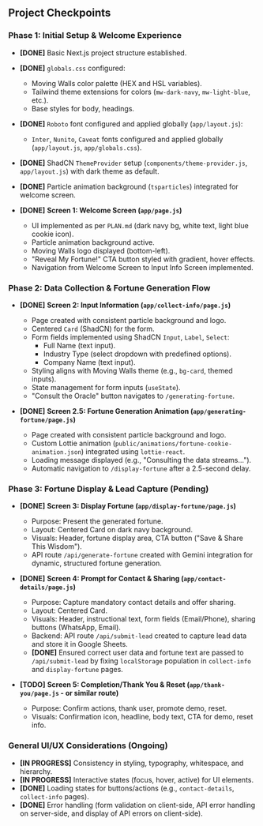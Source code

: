 ## Project Checkpoints

### Phase 1: Initial Setup & Welcome Experience

- **[DONE]** Basic Next.js project structure established.
- **[DONE]** `globals.css` configured:
    - Moving Walls color palette (HEX and HSL variables).
    - Tailwind theme extensions for colors (`mw-dark-navy`, `mw-light-blue`, etc.).
    - Base styles for body, headings.
- **[DONE]** `Roboto` font configured and applied globally (`app/layout.js`):
    - `Inter`, `Nunito`, `Caveat` fonts configured and applied globally (`app/layout.js`, `app/globals.css`).
- **[DONE]** ShadCN `ThemeProvider` setup (`components/theme-provider.js`, `app/layout.js`) with dark theme as default.
- **[DONE]** Particle animation background (`tsparticles`) integrated for welcome screen.

- **[DONE]** **Screen 1: Welcome Screen (`app/page.js`)**
    - UI implemented as per `PLAN.md` (dark navy bg, white text, light blue cookie icon).
    - Particle animation background active.
    - Moving Walls logo displayed (bottom-left).
    - "Reveal My Fortune!" CTA button styled with gradient, hover effects.
    - Navigation from Welcome Screen to Input Info Screen implemented.

### Phase 2: Data Collection & Fortune Generation Flow

- **[DONE]** **Screen 2: Input Information (`app/collect-info/page.js`)**
    - Page created with consistent particle background and logo.
    - Centered `Card` (ShadCN) for the form.
    - Form fields implemented using ShadCN `Input`, `Label`, `Select`:
        - Full Name (text input).
        - Industry Type (select dropdown with predefined options).
        - Company Name (text input).
    - Styling aligns with Moving Walls theme (e.g., `bg-card`, themed inputs).
    - State management for form inputs (`useState`).
    - "Consult the Oracle" button navigates to `/generating-fortune`.

- **[DONE]** **Screen 2.5: Fortune Generation Animation (`app/generating-fortune/page.js`)**
    - Page created with consistent particle background and logo.
    - Custom Lottie animation (`public/animations/fortune-cookie-animation.json`) integrated using `lottie-react`.
    - Loading message displayed (e.g., "Consulting the data streams...").
    - Automatic navigation to `/display-fortune` after a 2.5-second delay.

### Phase 3: Fortune Display & Lead Capture (Pending)

- **[DONE]** **Screen 3: Display Fortune (`app/display-fortune/page.js`)**
    - Purpose: Present the generated fortune.
    - Layout: Centered Card on dark navy background.
    - Visuals: Header, fortune display area, CTA button ("Save & Share This Wisdom").
    - API route `/api/generate-fortune` created with Gemini integration for dynamic, structured fortune generation.

- **[DONE]** **Screen 4: Prompt for Contact & Sharing (`app/contact-details/page.js`)**
    - Purpose: Capture mandatory contact details and offer sharing.
    - Layout: Centered Card.
    - Visuals: Header, instructional text, form fields (Email/Phone), sharing buttons (WhatsApp, Email).
    - Backend: API route `/api/submit-lead` created to capture lead data and store it in Google Sheets.
    - **[DONE]** Ensured correct user data and fortune text are passed to `/api/submit-lead` by fixing `localStorage` population in `collect-info` and `display-fortune` pages.

- **[TODO]** **Screen 5: Completion/Thank You & Reset (`app/thank-you/page.js` - or similar route)**
    - Purpose: Confirm actions, thank user, promote demo, reset.
    - Visuals: Confirmation icon, headline, body text, CTA for demo, reset info.

### General UI/UX Considerations (Ongoing)

- **[IN PROGRESS]** Consistency in styling, typography, whitespace, and hierarchy.
- **[IN PROGRESS]** Interactive states (focus, hover, active) for UI elements.
- **[DONE]** Loading states for buttons/actions (e.g., `contact-details`, `collect-info` pages).
- **[DONE]** Error handling (form validation on client-side, API error handling on server-side, and display of API errors on client-side).
